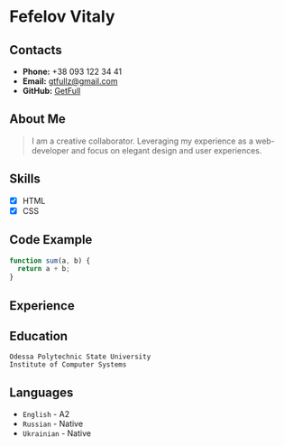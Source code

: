 # Fefelov Vitaly

## Contacts

- **Phone:** +38 093 122 34 41
- **Email:** [gtfullz@gmail.com](mailto:gtfullz@gmail.com)
- **GitHub:** [GetFull](https://github.com/GetFull)

## About Me

> I am a creative collaborator. Leveraging my experience as a
> web-developer and focus on elegant design and user experiences.

## Skills

- [x] HTML
- [x] CSS

## Code Example

```javascript
function sum(a, b) {
  return a + b;
}
```

## Experience

## Education

    Odessа Polytechnic State University
    Institute of Computer Systems

## Languages

- `English` \- A2
- `Russian` \- Native
- `Ukrainian` \- Native
